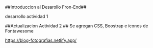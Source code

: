 ##Introduccion al Desarollo Fron-End##

desarrollo actividad 1

##Actualizacion Actividad 2 ##
Se agregan CSS, Boostrap e iconos de Fontawesome 

https://blog-fotografias.netlify.app/
